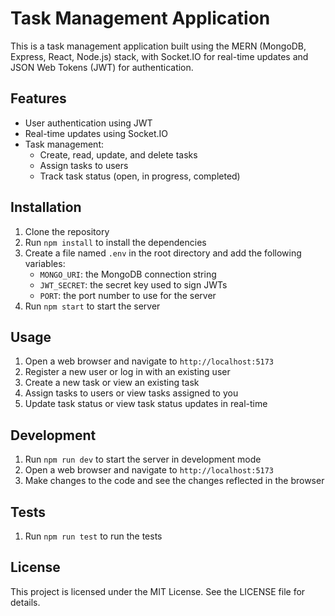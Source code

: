 # Task Management Application

This is a task management application built using the MERN (MongoDB, Express, React, Node.js) stack, with Socket.IO for real-time updates and JSON Web Tokens (JWT) for authentication.

## Features

* User authentication using JWT
* Real-time updates using Socket.IO
* Task management:
	+ Create, read, update, and delete tasks
	+ Assign tasks to users
	+ Track task status (open, in progress, completed)

## Installation

1. Clone the repository
2. Run `npm install` to install the dependencies
3. Create a file named `.env` in the root directory and add the following variables:
	* `MONGO_URI`: the MongoDB connection string
	* `JWT_SECRET`: the secret key used to sign JWTs
	* `PORT`: the port number to use for the server
4. Run `npm start` to start the server

## Usage

1. Open a web browser and navigate to `http://localhost:5173`
2. Register a new user or log in with an existing user
3. Create a new task or view an existing task
4. Assign tasks to users or view tasks assigned to you
5. Update task status or view task status updates in real-time

## Development

1. Run `npm run dev` to start the server in development mode
2. Open a web browser and navigate to `http://localhost:5173`
3. Make changes to the code and see the changes reflected in the browser

## Tests

1. Run `npm run test` to run the tests

## License

This project is licensed under the MIT License. See the LICENSE file for details.
